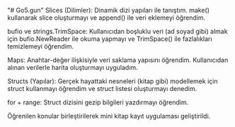 "# Go5.gun" 
Slices (Dilimler): Dinamik dizi yapıları ile tanıştım. make() kullanarak slice oluşturmayı ve append() ile veri eklemeyi öğrendim.

bufio ve strings.TrimSpace: Kullanıcıdan boşluklu veri (ad soyad gibi) almak için bufio.NewReader ile okuma yapmayı ve TrimSpace() ile fazlalıkları temizlemeyi öğrendim.

Maps: Anahtar-değer ilişkisiyle veri saklama yapısını öğrendim. Kullanıcıdan alınan verilerle harita oluşturmayı uyguladım.

Structs (Yapılar): Gerçek hayattaki nesneleri (kitap gibi) modellemek için struct kullanmayı öğrendim ve struct listesi oluşturmayı denedim.

for + range: Struct dizisini gezip bilgileri yazdırmayı öğrendim.

Öğrenilen konular birleştirilerek mini kitap kayıt uygulaması geliştirildi.

